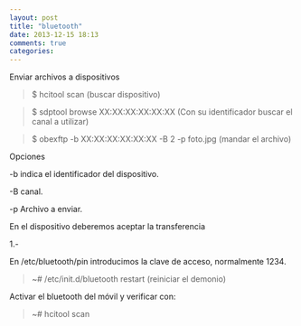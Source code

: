 ```yaml
---
layout: post
title: "bluetooth"
date: 2013-12-15 18:13
comments: true
categories: 
---
```

Enviar archivos a dispositivos

>$ hcitool scan  (buscar dispositivo)

>$ sdptool browse XX:XX:XX:XX:XX:XX (Con su identificador buscar el canal a utilizar)

>$ obexftp -b XX:XX:XX:XX:XX:XX -B 2 -p foto.jpg  (mandar el archivo)

Opciones

-b	indica el identificador del dispositivo.

-B	canal.

-p	Archivo a enviar.

En el dispositivo deberemos aceptar la transferencia

1.-

En /etc/bluetooth/pin introducimos la clave de acceso, normalmente 1234.

>~# /etc/init.d/bluetooth restart    (reiniciar el demonio)

Activar el bluetooth del móvil y verificar con:

>~# hcitool scan

